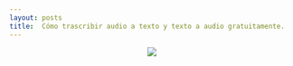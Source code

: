 ```yaml
---
layout: posts
title:  Cómo trascribir audio a texto y texto a audio gratuitamente.
---
```



<p align="center"><img src="https://dirtyc00n.github.io/assets/img/texto-a-voz-overlay.png"></p>



